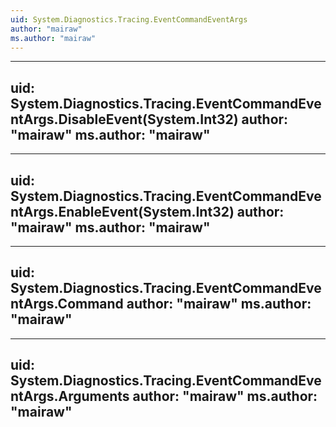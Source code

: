 ```yaml
---
uid: System.Diagnostics.Tracing.EventCommandEventArgs
author: "mairaw"
ms.author: "mairaw"
---
```


---
uid: System.Diagnostics.Tracing.EventCommandEventArgs.DisableEvent(System.Int32)
author: "mairaw"
ms.author: "mairaw"
---

---
uid: System.Diagnostics.Tracing.EventCommandEventArgs.EnableEvent(System.Int32)
author: "mairaw"
ms.author: "mairaw"
---

---
uid: System.Diagnostics.Tracing.EventCommandEventArgs.Command
author: "mairaw"
ms.author: "mairaw"
---

---
uid: System.Diagnostics.Tracing.EventCommandEventArgs.Arguments
author: "mairaw"
ms.author: "mairaw"
---
